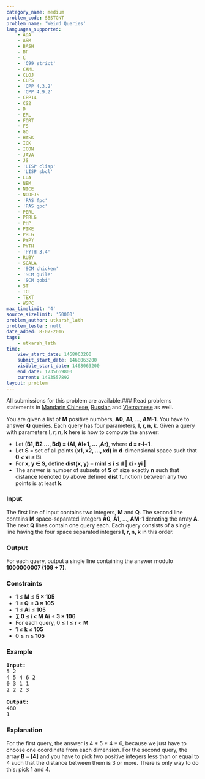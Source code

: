 ```yaml
---
category_name: medium
problem_code: SBSTCNT
problem_name: 'Weird Queries'
languages_supported:
    - ADA
    - ASM
    - BASH
    - BF
    - C
    - 'C99 strict'
    - CAML
    - CLOJ
    - CLPS
    - 'CPP 4.3.2'
    - 'CPP 4.9.2'
    - CPP14
    - CS2
    - D
    - ERL
    - FORT
    - FS
    - GO
    - HASK
    - ICK
    - ICON
    - JAVA
    - JS
    - 'LISP clisp'
    - 'LISP sbcl'
    - LUA
    - NEM
    - NICE
    - NODEJS
    - 'PAS fpc'
    - 'PAS gpc'
    - PERL
    - PERL6
    - PHP
    - PIKE
    - PRLG
    - PYPY
    - PYTH
    - 'PYTH 3.4'
    - RUBY
    - SCALA
    - 'SCM chicken'
    - 'SCM guile'
    - 'SCM qobi'
    - ST
    - TCL
    - TEXT
    - WSPC
max_timelimit: '4'
source_sizelimit: '50000'
problem_author: utkarsh_lath
problem_tester: null
date_added: 8-07-2016
tags:
    - utkarsh_lath
time:
    view_start_date: 1468063200
    submit_start_date: 1468063200
    visible_start_date: 1468063200
    end_date: 1735669800
    current: 1493557892
layout: problem
---
```

All submissions for this problem are available.###  Read problems statements in [Mandarin Chinese](http://www.codechef.com/download/translated/SNCKFL16/mandarin/SBSTCNT.pdf), [Russian](http://www.codechef.com/download/translated/SNCKFL16/russian/SBSTCNT.pdf) and [Vietnamese](http://www.codechef.com/download/translated/SNCKFL16/vietnamese/SBSTCNT.pdf) as well.

You are given a list of **M** positive numbers, **A0**, **A1**, ..., **AM-1**. You have to answer **Q** queries. Each query has four parameters, **l, r, n, k**. Given a query with parameters **l, r, n, k** here is how to compute the answer:

- Let **(B1, B2 ..., Bd) = (Al, Al+1, ... ,Ar)**, where **d = r-l+1**.
- Let **S** = set of all points **(x1, x2, ..., xd)** in **d**-dimensional space such that **0 &lt; xi ≤ Bi**.
- For **x, y ∈ S**, define **dist(x, y) = min1 ≤ i ≤ d | xi - yi |**
- The answer is number of subsets of **S** of size exactly **n** such that distance (denoted by above defined **dist** function) between any two points is at least **k**.

### Input

The first line of input contains two integers, **M** and **Q**. The second line contains **M** space-separated integers **A0**, **A1**, ..., **AM-1** denoting the array **A**. The next **Q** lines contain one query each. Each query consists of a single line having the four space separated integers **l, r, n, k** in this order.

### Output

For each query, output a single line containing the answer modulo **1000000007 (109 + 7)**.

### Constraints

- **1** ≤ **M** ≤ **5 × 105**
- **1** ≤ **Q** ≤ **3 × 105**
- **1** ≤ **Ai** ≤ **105**
- **∑ 0 ≤ i &lt; M Ai** ≤ **3 × 106**
- For each query, 0 ≤ **l** ≤ **r** &lt; **M**
- **1** ≤ **k** ≤ **105**
- 0 ≤ **n** ≤ **105**

### Example

<pre><b>Input:</b>
5 2
4 5 4 6 2
0 3 1 1
2 2 2 3

<b>Output:</b>
480
1
</pre>
### Explanation

For the first query, the answer is 4 \* 5 \* 4 \* 6, because we just have to choose one coordinate from each dimension.
For the second query, the array **B = \[4\]** and you have to pick two positive integers less than or equal to 4 such that the distance between them is 3 or more. There is only way to do this: pick 1 and 4.
